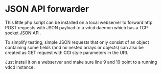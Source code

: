 # JSON API forwarder

This little php script can be installed on a local webserver to forward http POST requests with JSON payload to a vdcd daemon which has a TCP socket JSON API.

To simplify testing, simple JSON requests that only consist of an object containing some fields (and no nested arrays or objects) can also be created as GET request with CGI style parameters in the URI.

Just install it on a webserver and make sure line 9 and 10 point to a running vdcd instance.